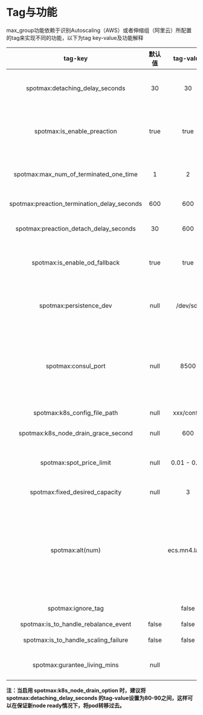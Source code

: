 # Tag与功能

max\_group功能依赖于识别Autoscaling（AWS）或者伸缩组（阿里云）所配置的tag来实现不同的功能，以下为tag key-value及功能解释

|                     tag-key                    |  默认值  |   tag-value   |                                                                                                                       功能                                                                                                                       |      版本支持     |
| :--------------------------------------------: | :---: | :-----------: | :--------------------------------------------------------------------------------------------------------------------------------------------------------------------------------------------------------------------------------------------: | :-----------: |
|        spotmax:detaching\_delay\_seconds       |   30  |       30      |                                                                                                   当触发spot回收时，间隔多少秒后，将被回收机器从asg中detach，默认为30秒                                                                                                   |    Lite/Pro   |
|          spotmax:is\_enable\_preaction         |  true |      true     |                                                                                       增加此tag为开启集群防退化功能，此功能为预测即将被回收的机器，并提前进行更替机型操作，tag-value为true表示为开启此功能                                                                                       |    Lite/Pro   |
|   spotmax:max\_num\_of\_terminated\_one\_time  |   1   |       2       |                                                                                                     集群防退化功能一次关闭的最大机器数，替换机器执行分批替换，每次替换的最大数量                                                                                                     |    Lite/Pro   |
| spotmax:preaction\_termination\_delay\_seconds |  600  |      600      |                                                                                                             集群防退化功能执行terminate间隔时间                                                                                                             |    Lite/Pro   |
|    spotmax:preaction\_detach\_delay\_seconds   |   30  |      600      |                                                                                                       集群防退化功能中，将被替换机器间隔多少秒后，会被detach出asg                                                                                                       |    Lite/Pro   |
|        spotmax:is\_enable\_od\_fallback        |  true |      true     |                                                                                                此tag-value为true表示，在前述中断预补偿机制中，当竞价实例无法获取时，会用按需实例补充                                                                                               |    Lite/Pro   |
|            spotmax:persistence\_dev            |  null |    /dev/sdf   |                                                                                        添加此tag可以进行ebs的漂移，无默认值，tag-value为非root盘在instance上的映射路径，暂时仅aws平台支持                                                                                        |      Pro      |
|              spotmax:consul\_port              |  null |      8500     |                                                                   配置此参数为consul支持，无默认值，tag-value为consul agent本地端口号 在实例中断并经过detaching\_delay\_seconds时间后，该实例将会从consul的服务发现列表中移除                                                                  |      Pro      |
|         spotmax:k8s\_config\_file\_path        |  null |   xxx/config  |                                                                                                        kubernetes 配置文件，用于把权限赋给max group                                                                                                        |      Pro      |
|     spotmax:k8s\_node\_drain\_grace\_second    |  null |      600      |                                                                                                                 node下的pod移出延迟时间                                                                                                                |      Pro      |
|           spotmax:spot\_price\_limit           |  null |  0.01 - 0.99  |                                                                                              spot价格限制，例如 0.9， 当spot机型价格超过按需机型价格的90%，从替换机型列表中移出这个机型                                                                                             |  ali Lite/Pro |
|        spotmax:fixed\_desired\_capacity        |  null |       3       |                                                                                                                 重新设置伸缩组的机器的期望值                                                                                                                 |      Pro      |
|                spotmax:alt(num)                |       | ecs.mn4.large | <p>用于当伸缩组内的机器没有时，用额外的机器来替换，例子：</p><p>(<strong>key</strong>:spotmax:alt<strong>1</strong></p><p><strong>value</strong>:ecs.mn4.large)</p><p>(<strong>key</strong>:spotmax:alt<strong>2</strong></p><p><strong>value</strong>:ecs.n2.medium)</p> |      Pro      |
|               spotmax:ignore\_tag              |       |     false     |                                                                                                        当tag-value为true时，maxGroup不管理此伸缩组                                                                                                        |      Pro      |
|    spotmax:is\_to\_handle\_rebalance\_event    | false |     false     |                                                                                                                  是否开启AWS容量再平衡                                                                                                                  |       AW      |
|    spotmax:is\_to\_handle\_scaling\_failure    | false |     false     |                                                                                                                 是否开启接收伸缩失败信息处理                                                                                                                 |    ALI/AWS    |
|         spotmax:gurantee\_living\_mins         |  null |               |                                                                                                            实例开启后不中断时长，最长设置60分钟，单位为分钟                                                                                                           |      ALI      |

**注：当启用 spotmax:k8s\_node\_drain\_option 时，建议将spotmax:detaching\_delay\_seconds 的tag-value设置为80-90之间，这样可以在保证新node ready情况下，将pod转移过去。**
